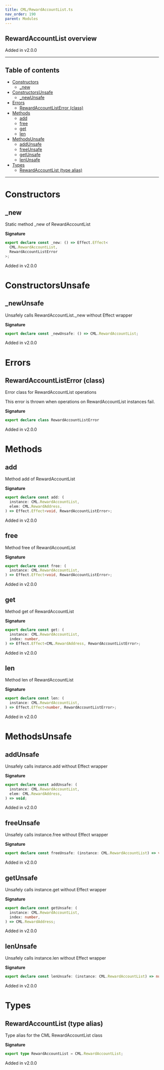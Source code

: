 ```yaml
---
title: CML/RewardAccountList.ts
nav_order: 190
parent: Modules
---
```


## RewardAccountList overview

Added in v2.0.0

---

<h2 class="text-delta">Table of contents</h2>

- [Constructors](#constructors)
  - [\_new](#_new)
- [ConstructorsUnsafe](#constructorsunsafe)
  - [\_newUnsafe](#_newunsafe)
- [Errors](#errors)
  - [RewardAccountListError (class)](#rewardaccountlisterror-class)
- [Methods](#methods)
  - [add](#add)
  - [free](#free)
  - [get](#get)
  - [len](#len)
- [MethodsUnsafe](#methodsunsafe)
  - [addUnsafe](#addunsafe)
  - [freeUnsafe](#freeunsafe)
  - [getUnsafe](#getunsafe)
  - [lenUnsafe](#lenunsafe)
- [Types](#types)
  - [RewardAccountList (type alias)](#rewardaccountlist-type-alias)

---

# Constructors

## \_new

Static method \_new of RewardAccountList

**Signature**

```ts
export declare const _new: () => Effect.Effect<
  CML.RewardAccountList,
  RewardAccountListError
>;
```

Added in v2.0.0

# ConstructorsUnsafe

## \_newUnsafe

Unsafely calls RewardAccountList.\_new without Effect wrapper

**Signature**

```ts
export declare const _newUnsafe: () => CML.RewardAccountList;
```

Added in v2.0.0

# Errors

## RewardAccountListError (class)

Error class for RewardAccountList operations

This error is thrown when operations on RewardAccountList instances fail.

**Signature**

```ts
export declare class RewardAccountListError
```

Added in v2.0.0

# Methods

## add

Method add of RewardAccountList

**Signature**

```ts
export declare const add: (
  instance: CML.RewardAccountList,
  elem: CML.RewardAddress,
) => Effect.Effect<void, RewardAccountListError>;
```

Added in v2.0.0

## free

Method free of RewardAccountList

**Signature**

```ts
export declare const free: (
  instance: CML.RewardAccountList,
) => Effect.Effect<void, RewardAccountListError>;
```

Added in v2.0.0

## get

Method get of RewardAccountList

**Signature**

```ts
export declare const get: (
  instance: CML.RewardAccountList,
  index: number,
) => Effect.Effect<CML.RewardAddress, RewardAccountListError>;
```

Added in v2.0.0

## len

Method len of RewardAccountList

**Signature**

```ts
export declare const len: (
  instance: CML.RewardAccountList,
) => Effect.Effect<number, RewardAccountListError>;
```

Added in v2.0.0

# MethodsUnsafe

## addUnsafe

Unsafely calls instance.add without Effect wrapper

**Signature**

```ts
export declare const addUnsafe: (
  instance: CML.RewardAccountList,
  elem: CML.RewardAddress,
) => void;
```

Added in v2.0.0

## freeUnsafe

Unsafely calls instance.free without Effect wrapper

**Signature**

```ts
export declare const freeUnsafe: (instance: CML.RewardAccountList) => void;
```

Added in v2.0.0

## getUnsafe

Unsafely calls instance.get without Effect wrapper

**Signature**

```ts
export declare const getUnsafe: (
  instance: CML.RewardAccountList,
  index: number,
) => CML.RewardAddress;
```

Added in v2.0.0

## lenUnsafe

Unsafely calls instance.len without Effect wrapper

**Signature**

```ts
export declare const lenUnsafe: (instance: CML.RewardAccountList) => number;
```

Added in v2.0.0

# Types

## RewardAccountList (type alias)

Type alias for the CML RewardAccountList class

**Signature**

```ts
export type RewardAccountList = CML.RewardAccountList;
```

Added in v2.0.0
